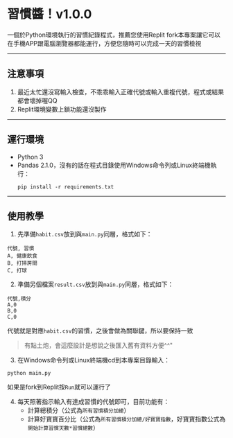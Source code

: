 # 習慣醬！v1.0.0
一個於Python環境執行的習慣紀錄程式，推薦您使用Replit fork本專案讓它可以在手機APP跟電腦瀏覽器都能運行，方便您隨時可以完成一天的習慣檢視

***
## 注意事項
1. 最近太忙還沒寫輸入檢查，不乖乖輸入正確代號或輸入重複代號，程式或結果都會壞掉喔QQ
2. Replit環境變數上鎖功能還沒製作

***
## 運行環境
- Python 3
- Pandas 2.1.0，沒有的話在程式目錄使用Windows命令列或Linux終端機執行：
  ```shell
  pip install -r requirements.txt
  ```

***
## 使用教學
1. 先準備`habit.csv`放到與`main.py`同層，格式如下：
```
代號, 習慣
A, 健康飲食
B, 打掃房間
C, 打球
```
2. 準備另個檔案`result.csv`放到與`main.py`同層，格式如下：
```
代號,積分
A,0
B,0
C,0
```
代號就是對應`habit.csv`的習慣，之後會做為關聯鍵，所以要保持一致
>有點土炮，會這麼設計是想說之後匯入舊有資料方便^^"

3. 在Windows命令列或Linux終端機cd到本專案目錄輸入：
```shell
python main.py
```
如果是fork到Replit按`Run`就可以運行了

4. 每天照著指示輸入有達成習慣的代號即可，目前功能有：
    - 計算總積分（公式為`所有習慣積分加總`）
    - 計算好寶寶百分比（公式為`所有習慣積分加總/好寶寶指數`，好寶寶指數公式為`開始計算習慣天數*習慣總數`）